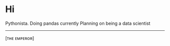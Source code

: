 # Hi

Pythonista.
Doing pandas currently
Planning on being a data scientist
______________________________
[ᴛʜᴇ ᴇᴍᴘᴇʀᴏʀ]
